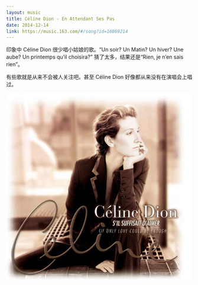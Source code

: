 ```yaml
---
layout: music
title: Céline Dion - En Attendant Ses Pas
date: 2014-12-14
link: https://music.163.com/#/song?id=16869214
---
```


印象中 Céline Dion 很少唱小姑娘的歌。“Un soir? Un Matin? Un hiver? Une aube? Un printemps qu’il choisira?” 猜了太多，结果还是“Rien, je n’en sais rien”。

有些歌就是从来不会被人关注吧。甚至 Céline Dion 好像都从来没有在演唱会上唱过。

![Céline Dion - S’il Suffisait D’Aimer](images/celine-dion-s-il-suffisait-d-aimer.jpg)

